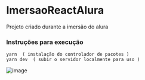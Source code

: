 # ImersaoReactAlura
Projeto criado durante a imersão do alura




### Instruções para execução

```
yarn  ( instalação do controlador de pacotes )
yarn dev  ( subir o servidor localmente para uso )
```

![image](https://user-images.githubusercontent.com/31359644/151902946-8ac0793b-d10c-4cd4-b9c0-98a47d785498.png)
